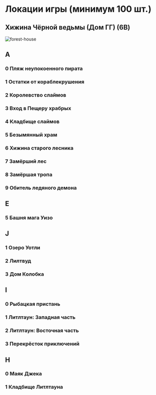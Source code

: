 # Локации игры (минимум 100 шт.)


## Хижина Чёрной ведьмы (Дом ГГ) (6B)

![forest-house](C:\_gamedev\G08-LH\Docs\images\forest-house.gif)

## A
### 0 Пляж неупокоенного пирата
### 1 Остатки от кораблекрушения
### 2 Королевство слаймов
### 3 Вход в Пещеру храбрых
### 4 Кладбище слаймов
### 5 Безымянный храм
### 6 Хижина старого лесника
### 7 Замёрший лес
### 8 Замёршая тропа
### 9 Обитель ледяного демона

## E
### 5 Башня мага Уизо

## J
### 1 Озеро Уотли
### 2 Лилтвуд
### 3 Дом Колобка

## I
### 0 Рыбацкая пристань
### 1 Литлтаун: Западная часть
### 2 Литлтаун: Восточная часть
### 3 Перекрёсток приключений

## H
### 0 Маяк Джека
### 1 Кладбище Литлтауна

